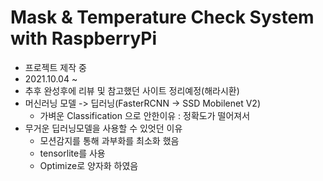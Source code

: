 # Mask & Temperature Check System with RaspberryPi

* 프로젝트 제작 중
* 2021.10.04 ~
* 추후 완성후에 리뷰 및 참고했던 사이트 정리예정(해라시환)
* 머신러닝 모델 -> 딥러닝(FasterRCNN -> SSD Mobilenet V2)
  * 가벼운 Classification 으로 안한이유 : 정확도가 떨어져서
* 무거운 딥러닝모델을 사용할 수 있엇던 이유
  * 모션감지를 통해 과부화를 최소화 했음
  * tensorlite를 사용
  * Optimize로 양자화 하였음
